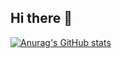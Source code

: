 ## Hi there 👋
[![Anurag's GitHub stats](https://github-readme-stats.vercel.app/apiMiguel-Silva44anuraghazra)](https://github.com/anuraghazra/github-readme-stats)
<!--
**Miguel-Silva44/Miguel-Silva44** is a ✨ _special_ ✨ repository because its `README.md` (this file) appears on your GitHub profile.

Here are some ideas to get you started:

- 🔭 I’m currently working on ...
- 🌱 I’m currently learning ...
- 👯 I’m looking to collaborate on ...
- 🤔 I’m looking for help with ...
- 💬 Ask me about ...
- 📫 How to reach me: ...
- 😄 Pronouns: ...
- ⚡ Fun fact: ...
-->
